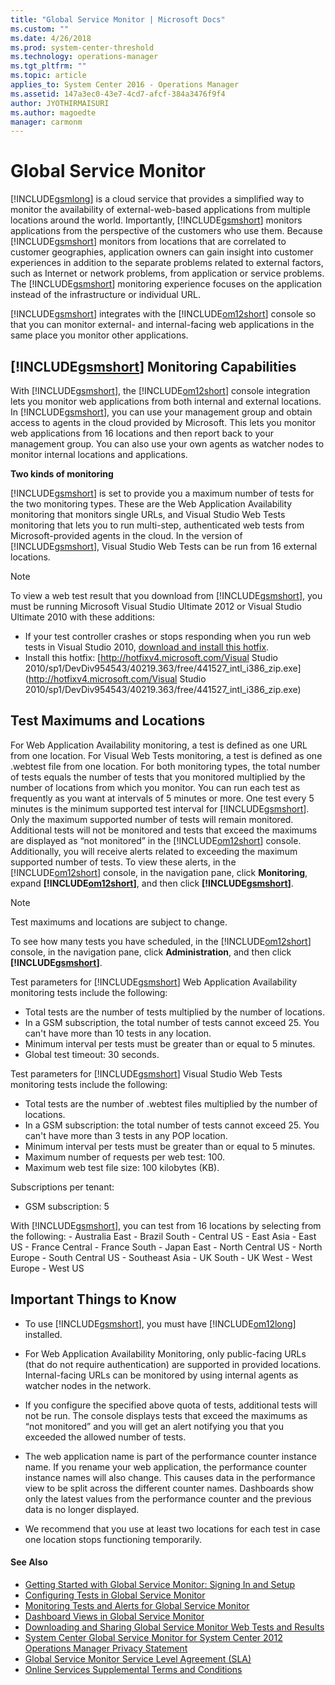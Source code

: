 ```yaml
---
title: "Global Service Monitor | Microsoft Docs"
ms.custom: ""
ms.date: 4/26/2018
ms.prod: system-center-threshold
ms.technology: operations-manager
ms.tgt_pltfrm: ""
ms.topic: article
applies_to: System Center 2016 - Operations Manager
ms.assetid: 147a3ec0-43e7-4cd7-afcf-384a3476f9f4
author: JYOTHIRMAISURI
ms.author: magoedte
manager: carmonm
---
```


# Global Service Monitor
[!INCLUDE[gsmlong](../includes/gsmlong-md.md)] is a cloud service that provides a simplified way to monitor the availability of external-web-based applications from multiple locations around the world. Importantly, [!INCLUDE[gsmshort](../includes/gsmshort-md.md)] monitors applications from the perspective of the customers who use them. Because [!INCLUDE[gsmshort](../includes/gsmshort-md.md)] monitors from locations that are correlated to customer geographies, application owners can gain insight into customer experiences in addition to the separate problems related to external factors, such as Internet or network problems, from application or service problems. The [!INCLUDE[gsmshort](../includes/gsmshort-md.md)] monitoring experience focuses on the application instead of the infrastructure or individual URL.  
  
 [!INCLUDE[gsmshort](../includes/gsmshort-md.md)] integrates with the [!INCLUDE[om12short](../includes/om12short-md.md)] console so that you can monitor external- and internal-facing web applications in the same place you monitor other applications.  
  
## [!INCLUDE[gsmshort](../includes/gsmshort-md.md)] Monitoring Capabilities  
 With [!INCLUDE[gsmshort](../includes/gsmshort-md.md)], the [!INCLUDE[om12short](../includes/om12short-md.md)] console integration lets you monitor web applications from both internal and external locations. In [!INCLUDE[gsmshort](../includes/gsmshort-md.md)], you can use your management group and obtain access to agents in the cloud provided by Microsoft. This lets you monitor web applications from 16 locations and then report back to your management group. You can also use your own agents as watcher nodes to monitor internal locations and applications.  
  
 **Two kinds of monitoring**  
  
 [!INCLUDE[gsmshort](../includes/gsmshort-md.md)] is set to provide you a maximum number of tests for the two monitoring types. These are the Web Application Availability monitoring that monitors single URLs, and Visual Studio Web Tests monitoring that lets you to run multi-step, authenticated web tests from Microsoft-provided agents in the cloud. In the version of [!INCLUDE[gsmshort](../includes/gsmshort-md.md)], Visual Studio Web Tests can be run from 16 external locations.  
  
> [!NOTE]
>  To view a web test result that you download from [!INCLUDE[gsmshort](../includes/gsmshort-md.md)], you must be running Microsoft Visual Studio Ultimate 2012 or Visual Studio Ultimate 2010 with these additions:  
>   
> - If your test controller crashes or stops responding when you run web tests in Visual Studio 2010, [download and install this hotfix](http://go.microsoft.com/fwlink/?LinkId=271586).
> - Install this hotfix: [http://hotfixv4.microsoft.com/Visual Studio 2010/sp1/DevDiv954543/40219.363/free/441527_intl_i386_zip.exe](http://hotfixv4.microsoft.com/Visual Studio 2010/sp1/DevDiv954543/40219.363/free/441527_intl_i386_zip.exe)  
  
## Test Maximums and Locations  
 For Web Application Availability monitoring, a test is defined as one URL from one location. For Visual Web Tests monitoring, a test is defined as one .webtest file from one location. For both monitoring types, the total number of tests equals the number of tests that you monitored multiplied by the number of locations from which you monitor. You can run each test as frequently as you want at intervals of 5 minutes or more. One test every 5 minutes is the minimum supported test interval for [!INCLUDE[gsmshort](../includes/gsmshort-md.md)]. Only the maximum supported number of tests will remain monitored. Additional tests will not be monitored and tests that exceed the maximums are displayed as “not monitored” in the [!INCLUDE[om12short](../includes/om12short-md.md)] console. Additionally, you will receive alerts related to exceeding the maximum supported number of tests. To view these alerts, in the [!INCLUDE[om12short](../includes/om12short-md.md)] console, in the navigation pane, click **Monitoring**, expand **[!INCLUDE[om12short](../includes/om12short-md.md)]**, and then click **[!INCLUDE[gsmshort](../includes/gsmshort-md.md)]**.  
  
> [!NOTE]
>  Test maximums and locations are subject to change.  
  
To see how many tests you have scheduled, in the [!INCLUDE[om12short](../includes/om12short-md.md)] console, in the navigation pane, click **Administration**, and then click **[!INCLUDE[gsmshort](../includes/gsmshort-md.md)]**.  
  
Test parameters for [!INCLUDE[gsmshort](../includes/gsmshort-md.md)] Web Application Availability monitoring tests include the following:  
  
-   Total tests are the number of tests multiplied by the number of locations.  
-   In a GSM subscription, the total number of tests cannot exceed 25. You can't have more than 10 tests in any location.
-   Minimum interval per tests must be greater than or equal to 5 minutes.
-   Global test timeout: 30 seconds.  
  
Test parameters for [!INCLUDE[gsmshort](../includes/gsmshort-md.md)] Visual Studio Web Tests monitoring tests include the following:  
  
-   Total tests are the number of .webtest files multiplied by the number of locations.
-   In a GSM subscription: the total number of tests cannot exceed 25. You can't have more than 3 tests in any POP location.
-   Minimum interval per tests must be greater than or equal to 5 minutes.
-   Maximum number of requests per web test: 100.
-   Maximum web test file size: 100 kilobytes (KB).

 Subscriptions per tenant:
-   GSM subscription: 5  
  
 With [!INCLUDE[gsmshort](../includes/gsmshort-md.md)], you can test from 16 locations by selecting from the following:
        -   Australia East
        -   Brazil South
        -   Central US
        -   East Asia
        -   East US
        -   France Central
        -   France South
        -   Japan East
        -   North Central US
        -   North Europe
        -   South Central US
        -   Southeast Asia
        -   UK South
        -   UK West
        -   West Europe
        -   West US   
  
## Important Things to Know  
  
-   To use [!INCLUDE[gsmshort](../includes/gsmshort-md.md)], you must have [!INCLUDE[om12long](../includes/om12long-md.md)] installed.  
  
-   For Web Application Availability Monitoring, only public-facing URLs (that do not require authentication) are supported in provided locations. Internal-facing URLs can be monitored by using internal agents as watcher nodes in the network.  
  
-   If you configure the specified above quota of tests, additional tests will not be run. The console displays tests that exceed the maximums as “not monitored” and you will get an alert notifying you that you exceeded the allowed number of tests.  
  
-   The web application name is part of the performance counter instance name. If you rename your web application, the performance counter instance names will also change. This causes data in the performance view to be split across the different counter names. Dashboards show only the latest values from the performance counter and the previous data is no longer displayed.  
  
-   We recommend that you use at least two locations for each test in case one location stops functioning temporarily.  
  
#### See Also
  
-   [Getting Started with Global Service Monitor: Signing In and Setup](../gsm/getting-started-with-global-service-monitor-signing-in-and-setup.md)
-   [Configuring Tests in Global Service Monitor](../gsm/configuring-tests-in-global-service-monitor.md)
-   [Monitoring Tests and Alerts for Global Service Monitor](../gsm/monitoring-tests-and-alerts-for-global-service-monitor.md)
-   [Dashboard Views in Global Service Monitor](../gsm/dashboard-views-in-global-service-monitor.md)
-   [Downloading and Sharing Global Service Monitor Web Tests and Results](../gsm/downloading-and-sharing-global-service-monitor-web-tests-and-results.md)
-   [System Center Global Service Monitor for System Center 2012 Operations Manager Privacy Statement](http://go.microsoft.com/fwlink/?LinkId=275124)
-   [Global Service Monitor Service Level Agreement (SLA)](http://go.microsoft.com/fwlink/?LinkId=275121)
-   [Online Services Supplemental Terms and Conditions](http://go.microsoft.com/fwlink/?LinkId=275484)
